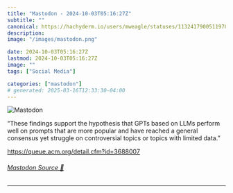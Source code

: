 ```yaml
---
title: "Mastodon - 2024-10-03T05:16:27Z"
subtitle: ""
canonical: https://hachyderm.io/users/mweagle/statuses/113241790051197842
description:
image: "/images/mastodon.png"

date: 2024-10-03T05:16:27Z
lastmod: 2024-10-03T05:16:27Z
image: ""
tags: ["Social Media"]

categories: ["mastodon"]
# generated: 2025-03-16T12:33:30-04:00
---
```

![Mastodon](/images/mastodon.png)

<p>“These findings support the hypothesis that GPTs based on LLMs perform well on prompts that are more popular and have reached a general consensus yet struggle on controversial topics or topics with limited data.”</p><p><a href="https://queue.acm.org/detail.cfm?id=3688007" target="_blank" rel="nofollow noopener noreferrer" translate="no"><span class="invisible">https://</span><span class="ellipsis">queue.acm.org/detail.cfm?id=36</span><span class="invisible">88007</span></a></p>


###### [Mastodon Source 🐘](https://hachyderm.io/@mweagle/113241790051197842)

___
